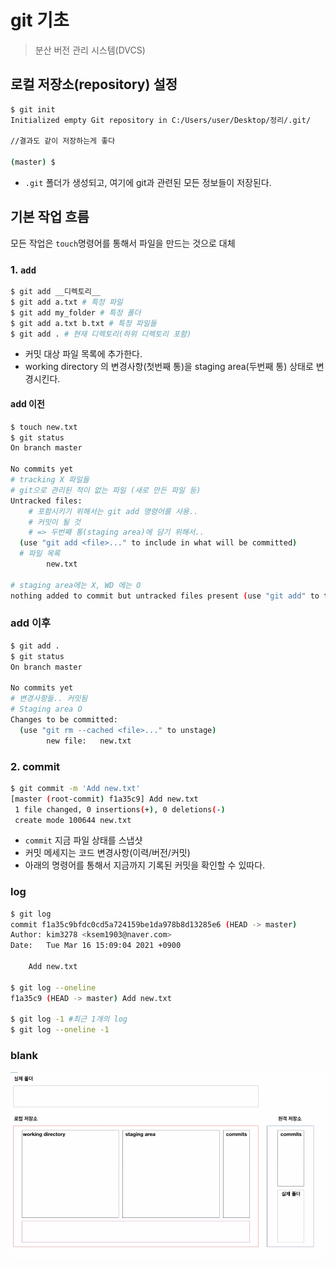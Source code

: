 # git 기초

> 분산 버전 관리 시스템(DVCS)

## 로컬 저장소(repository) 설정

```bash
$ git init
Initialized empty Git repository in C:/Users/user/Desktop/정리/.git/

//결과도 같이 저장하는게 좋다

(master) $
```

* `.git` 폴더가 생성되고, 여기에 git과 관련된 모든 정보들이 저장된다.



## 기본 작업 흐름

모든 작업은 `touch`명령어를 통해서 파일을 만드는 것으로 대체

### 1. `add`

```bash
$ git add __디렉토리__
$ git add a.txt # 특정 파일
$ git add my_folder	# 특정 폴더
$ git add a.txt b.txt # 특정 파일들
$ git add . # 현재 디렉토리(하위 디렉토리 포함)
```

* 커밋 대상 파일 목록에 추가한다.
* working directory 의 변경사항(첫번째 통)을 staging area(두번째 통) 상태로 변경시킨다.

#### add 이전

```bash
$ touch new.txt
$ git status
On branch master

No commits yet
# tracking X 파일들 
# git으로 관리된 적이 없는 파일 (새로 만든 파일 등)
Untracked files:
	# 포함시키기 위해서는 git add 명령어를 사용..
	# 커밋이 될 것
	# => 두번째 통(staging area)에 담기 위해서..
  (use "git add <file>..." to include in what will be committed)
  # 파일 목록
        new.txt

# staging area에는 X, WD 에는 O
nothing added to commit but untracked files present (use "git add" to track)

```



### add 이후

```bash
$ git add .
$ git status
On branch master

No commits yet
# 변경사항들.. 커밋됨
# Staging area O
Changes to be committed:
  (use "git rm --cached <file>..." to unstage)
        new file:   new.txt


```



### 2. commit

```bash
$ git commit -m 'Add new.txt'
[master (root-commit) f1a35c9] Add new.txt
 1 file changed, 0 insertions(+), 0 deletions(-)
 create mode 100644 new.txt
```



* `commit` 지금 파일 상태를 스냅샷
* 커밋 메세지는 코드 변경사항(이력/버전/커밋)
* 아래의 명령어를 통해서 지금까지 기록된 커밋을 확인할 수 있따다.



### log

```bash
$ git log
commit f1a35c9bfdc0cd5a724159be1da978b8d13285e6 (HEAD -> master)
Author: kim3278 <ksem1903@naver.com>
Date:   Tue Mar 16 15:09:04 2021 +0900

    Add new.txt

$ git log --oneline
f1a35c9 (HEAD -> master) Add new.txt

$ git log -1 #최근 1개의 log
$ git log --oneline -1
```



### blank

![image-20210316151223941](md-images/image-20210316151223941.png)

